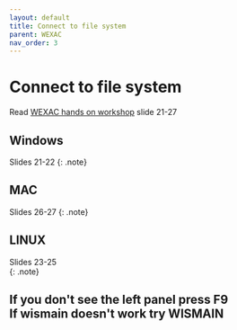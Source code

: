 ```yaml
---
layout: default
title: Connect to file system
parent: WEXAC
nav_order: 3
---
```

# Connect to file system
Read [WEXAC hands on workshop][WEXAC PDF] slide 21-27
## Windows
Slides 21-22
{: .note}
## MAC
Slides 26-27
{: .note}
## LINUX
Slides 23-25  
{: .note}

If you don't see the left panel press F9  
If wismain doesn't work try WISMAIN  
---

[WEXAC PDF]: ../../assets/pdf/wexac_introduction.pdf
